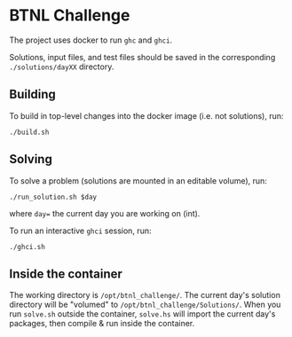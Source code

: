 # BTNL Challenge

The project uses docker to run `ghc` and `ghci`.

Solutions, input files, and test files should be saved in the corresponding `./solutions/dayXX` directory.

## Building

To build in top-level changes into the docker image (i.e. not solutions), run:

```
./build.sh
```

## Solving

To solve a problem (solutions are mounted in an editable volume), run:

```
./run_solution.sh $day
```

where `day=` the current day you are working on (int).

To run an interactive `ghci` session, run:

```
./ghci.sh
```

## Inside the container

The working directory is `/opt/btnl_challenge/`.
The current day's solution directory will be "volumed" to `/opt/btnl_challenge/Solutions/`.
When you run `solve.sh` outside the container, `solve.hs` will import the current day's packages, then compile & run inside the container.